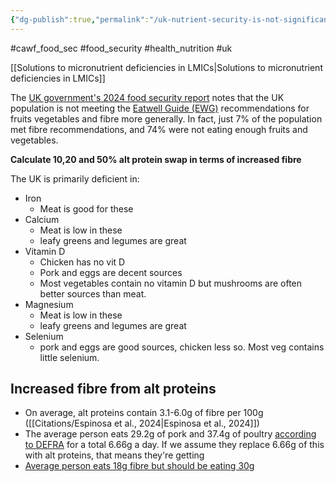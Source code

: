 ```yaml
---
{"dg-publish":true,"permalink":"/uk-nutrient-security-is-not-significantly-boosted-by-more-factory-farmed-meat/","created":"2025-01-02T19:15:02.898+00:00","updated":"2025-09-29T00:31:21.080+01:00"}
---
```


#cawf_food_sec #food_security #health_nutrition #uk 

[[Solutions to micronutrient deficiencies in LMICs\|Solutions to micronutrient deficiencies in LMICs]]

The [UK government's 2024 food security report](https://www.gov.uk/government/statistics/united-kingdom-food-security-report-2024/united-kingdom-food-security-report-2024-theme-4-food-security-at-household-level#sub-theme-3-diet-and-nutrition) notes that the UK population is not meeting the [Eatwell Guide (EWG)](https://www.gov.uk/government/publications/the-eatwell-guide) recommendations for fruits vegetables and fibre more generally. In fact, just 7% of the population met fibre recommendations, and 74% were not eating enough fruits and vegetables.

**Calculate 10,20 and 50% alt protein swap in terms of increased fibre**

The UK is primarily deficient in:
- Iron
	- Meat is good for these
- Calcium
	- Meat is low in these
	- leafy greens and legumes are great
- Vitamin D
	- Chicken has no vit D
	- Pork and eggs are decent sources
	- Most vegetables contain no vitamin D but mushrooms are often better sources than meat.
- Magnesium
	- Meat is low in these
	- leafy greens and legumes are great
- Selenium
	- pork and eggs are good sources, chicken less so. Most veg contains little selenium.

## Increased fibre from alt proteins
- On average, alt proteins contain 3.1-6.0g of fibre per 100g ([[Citations/Espinosa et al., 2024\|Espinosa et al., 2024]])
- The average person eats 29.2g of pork and 37.4g of poultry [according to DEFRA](https://pmc.ncbi.nlm.nih.gov/articles/PMC9494176/) for a total 6.66g a day. If we assume they replace 6.66g of this with alt proteins, that means they're getting 
- [Average person eats 18g fibre but should be eating 30g](https://www.bda.uk.com/static/f602fc35-ff7f-4d2c-90c89b145c43396c/d1e5de73-14ad-4d53-a9a79d1f66f0e7f8/Fibre-food-fact-sheet.pdf) 

```python

```